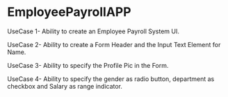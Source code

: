 # EmployeePayrollAPP

UseCase 1-
Ability to create an Employee Payroll System UI.

UseCase 2-
Ability to create a Form Header and the Input Text Element for Name.

UseCase 3-
Ability to specify the Profile Pic in the Form.

UseCase 4-
Ability to specify the gender as radio button, department as checkbox and Salary as range indicator.